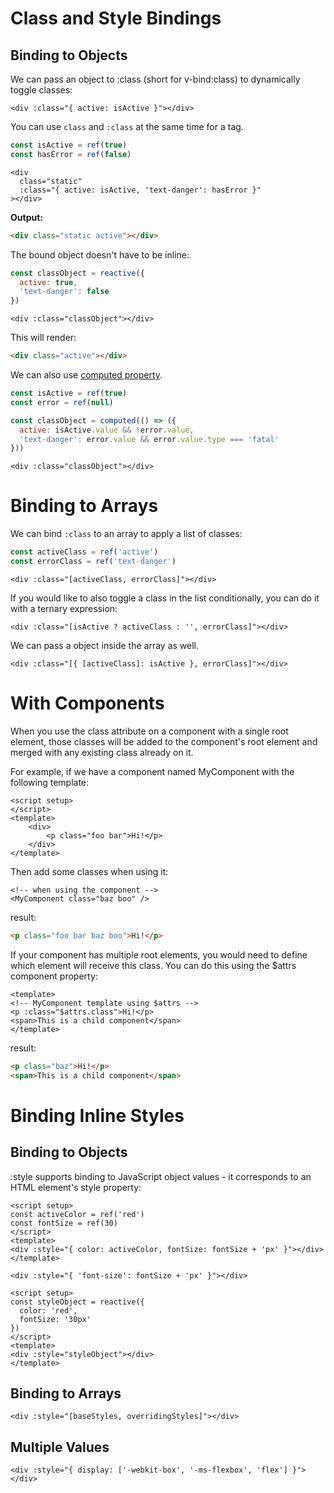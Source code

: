 # Class and Style Bindings

## Binding to Objects

We can pass an object to :class (short for v-bind:class) to dynamically toggle classes:

```vue
<div :class="{ active: isActive }"></div>
```

You can use `class` and `:class` at the same time for a tag.

```js
const isActive = ref(true)
const hasError = ref(false)
```

```vue
<div
  class="static"
  :class="{ active: isActive, 'text-danger': hasError }"
></div>
```
**Output:**
```html
<div class="static active"></div>
```

The bound object doesn't have to be inline:

```js
const classObject = reactive({
  active: true,
  'text-danger': false
})
```

```vue
<div :class="classObject"></div>
```

This will render:
```html
<div class="active"></div>
```

We can also use [computed property](https://vuejs.org/guide/essentials/computed.html).
```js
const isActive = ref(true)
const error = ref(null)

const classObject = computed(() => ({
  active: isActive.value && !error.value,
  'text-danger': error.value && error.value.type === 'fatal'
}))
```

```vue
<div :class="classObject"></div>
```

# Binding to Arrays

We can bind `:class` to an array to apply a list of classes:

```js
const activeClass = ref('active')
const errorClass = ref('text-danger')
```

```vue
<div :class="[activeClass, errorClass]"></div>
```
If you would like to also toggle a class in the list conditionally, you can do it with a ternary expression:
```vue
<div :class="[isActive ? activeClass : '', errorClass]"></div>
```
We can pass a object inside the array as well.
```vue
<div :class="[{ [activeClass]: isActive }, errorClass]"></div>
```

# With Components

When you use the class attribute on a component with a single root element, those classes will be added to the component's root element and merged with any existing class already on it.

For example, if we have a component named MyComponent with the following template:

```vue
<script setup>
</script>
<template>
    <div>
        <p class="foo bar">Hi!</p>
    </div>
</template>
```

Then add some classes when using it:

```vue
<!-- when using the component -->
<MyComponent class="baz boo" />
```
result:
```html
<p class="foo bar baz boo">Hi!</p>
```
If your component has multiple root elements, you would need to define which element will receive this class. You can do this using the $attrs component property:
```vue
<template>
<!-- MyComponent template using $attrs -->
<p :class="$attrs.class">Hi!</p>
<span>This is a child component</span>
</template>
```
result:
```html
<p class="baz">Hi!</p>
<span>This is a child component</span>
```

# Binding Inline Styles

## Binding to Objects

:style supports binding to JavaScript object values - it corresponds to an HTML element's style property:


```vue
<script setup>
const activeColor = ref('red')
const fontSize = ref(30)
</script>
<template>
<div :style="{ color: activeColor, fontSize: fontSize + 'px' }"></div>
</template>
```

```vue
<div :style="{ 'font-size': fontSize + 'px' }"></div>
```

```vue
<script setup>
const styleObject = reactive({
  color: 'red',
  fontSize: '30px'
})
</script>
<template>
<div :style="styleObject"></div>
</template>
```

## Binding to Arrays
```vue
<div :style="[baseStyles, overridingStyles]"></div>
```
## Multiple Values
```vue
<div :style="{ display: ['-webkit-box', '-ms-flexbox', 'flex'] }"></div>
```